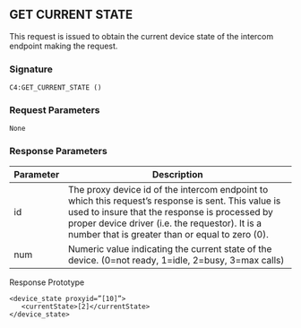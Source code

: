 ## GET CURRENT STATE

This request is issued to obtain the current device state of the intercom endpoint making the request.


### Signature

`C4:GET_CURRENT_STATE ()`


### Request Parameters

`None`


### Response Parameters

| Parameter | Description |
| --- | --- |
| id | The proxy device id of the intercom endpoint to which this request’s response is sent. This value is used to insure that the response is processed by proper device driver (i.e. the requestor). It is a number that is greater than or equal to zero (0). |
| num | Numeric value indicating the current state of the device. (0=not ready, 1=idle, 2=busy, 3=max calls) |


Response Prototype

```
<device_state proxyid=”[10]”>
   <currentState>[2]</currentState>
</device_state>
```
